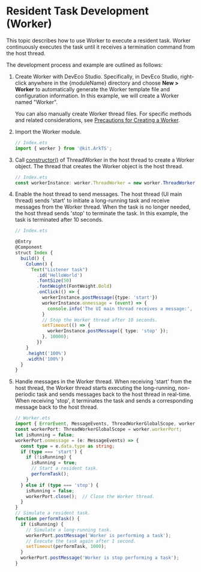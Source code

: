 # Resident Task Development (Worker)

This topic describes how to use Worker to execute a resident task. Worker continuously executes the task until it receives a termination command from the host thread.

The development process and example are outlined as follows:

1. Create Worker with DevEco Studio. Specifically, in DevEco Studio, right-click anywhere in the {moduleName} directory and choose **New > Worker** to automatically generate the Worker template file and configuration information. In this example, we will create a Worker named "Worker".

   You can also manually create Worker thread files. For specific methods and related considerations, see [Precautions for Creating a Worker](worker-introduction.md#precautions-for-creating-a-worker).

2. Import the Worker module.

   ```ts
   // Index.ets
   import { worker } from '@kit.ArkTS';
   ```

3. Call [constructor()](../reference/apis-arkts/js-apis-worker.md#constructor9) of ThreadWorker in the host thread to create a Worker object. The thread that creates the Worker object is the host thread.

   ```ts
   // Index.ets
   const workerInstance: worker.ThreadWorker = new worker.ThreadWorker('entry/ets/workers/Worker.ets');
   ```

4. Enable the host thread to send messages. The host thread (UI main thread) sends 'start' to initiate a long-running task and receive messages from the Worker thread. When the task is no longer needed, the host thread sends 'stop' to terminate the task. In this example, the task is terminated after 10 seconds.

   ```ts
   // Index.ets
   
   @Entry
   @Component
   struct Index {
     build() {
       Column() {
         Text("Listener task")
           .id('HelloWorld')
           .fontSize(50)
           .fontWeight(FontWeight.Bold)
           .onClick(() => {
             workerInstance.postMessage({type: 'start'})
             workerInstance.onmessage = (event) => {
               console.info('The UI main thread receives a message:', event.data);
             }
             // Stop the Worker thread after 10 seconds.
             setTimeout(() => {
               workerInstance.postMessage({ type: 'stop' });
             }, 10000);
           })
       }
       .height('100%')
       .width('100%')
     }
   }
   ```

5. Handle messages in the Worker thread. When receiving 'start' from the host thread, the Worker thread starts executing the long-running, non-periodic task and sends messages back to the host thread in real-time. When receiving 'stop', it terminates the task and sends a corresponding message back to the host thread.

   ```ts
   // Worker.ets
   import { ErrorEvent, MessageEvents, ThreadWorkerGlobalScope, worker } from '@kit.ArkTS';
   const workerPort: ThreadWorkerGlobalScope = worker.workerPort;
   let isRunning = false;
   workerPort.onmessage = (e: MessageEvents) => {
     const type = e.data.type as string;
     if (type === 'start') {
       if (!isRunning) {
         isRunning = true;
         // Start a resident task.
         performTask();
       }
     } else if (type === 'stop') {
       isRunning = false;
       workerPort.close();  // Close the Worker thread.
     }
   }
   // Simulate a resident task.
   function performTask() {
     if (isRunning) {
       // Simulate a long-running task.
       workerPort.postMessage('Worker is performing a task');
       // Execute the task again after 1 second.
       setTimeout(performTask, 1000);
     }
     workerPort.postMessage('Worker is stop performing a task');
   }
   ```
